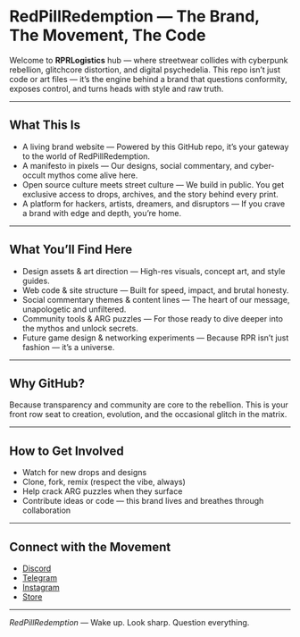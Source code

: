 # RedPillRedemption — The Brand, The Movement, The Code

Welcome to **RPRLogistics** hub — where streetwear collides with cyberpunk rebellion, glitchcore distortion, and digital psychedelia. This repo isn’t just code or art files — it’s the engine behind a brand that questions conformity, exposes control, and turns heads with style and raw truth.

---

## What This Is

- A living brand website — Powered by this GitHub repo, it’s your gateway to the world of RedPillRedemption.
- A manifesto in pixels — Our designs, social commentary, and cyber-occult mythos come alive here.
- Open source culture meets street culture — We build in public. You get exclusive access to drops, archives, and the story behind every print.
- A platform for hackers, artists, dreamers, and disruptors — If you crave a brand with edge and depth, you’re home.

---

## What You’ll Find Here

- Design assets & art direction — High-res visuals, concept art, and style guides.
- Web code & site structure — Built for speed, impact, and brutal honesty.
- Social commentary themes & content lines — The heart of our message, unapologetic and unfiltered.
- Community tools & ARG puzzles — For those ready to dive deeper into the mythos and unlock secrets.
- Future game design & networking experiments — Because RPR isn’t just fashion — it’s a universe.

---

## Why GitHub?

Because transparency and community are core to the rebellion. This is your front row seat to creation, evolution, and the occasional glitch in the matrix.

---

## How to Get Involved

- Watch for new drops and designs
- Clone, fork, remix (respect the vibe, always)
- Help crack ARG puzzles when they surface
- Contribute ideas or code — this brand lives and breathes through collaboration

---

## Connect with the Movement

- [Discord](https://discord.gg/QWbfUsA3EP)
- [Telegram](https://t.me/+Rwt5PAhxpCg1Yzcy)
- [Instagram]((void*)0)
- [Store]((void*)0)

---

*RedPillRedemption* — Wake up. Look sharp. Question everything.
